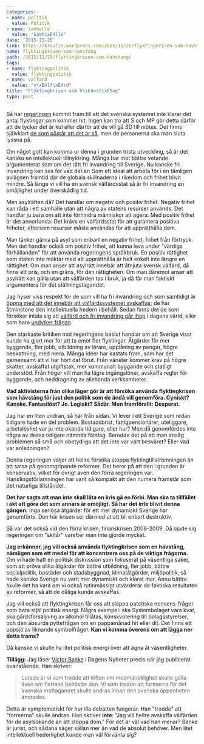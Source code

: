 ```yaml
---
categories:
- name: politik
  value: Politik
- name: samhalle
  value: "Samh\xE4lle"
date: '2015-11-25'
link: https://kraulis.wordpress.com/2015/11/25/flyktingkrisen-som-havstang/
name: flyktingkrisen-som-havstang
path: /2015/11/25/flyktingkrisen-som-havstang/
tags:
- name: flyktingpolitik
  value: flyktingpolitik
- name: valfard
  value: "v\xE4lf\xE4rd"
title: "Flyktingkrisen som h\xE4vst\xE5ng"
type: post
---
```

Så har [regeringen](http://www.dn.se/nyheter/politik/asa-romson-kampade-mot-tararna-gransen-ar-nadd/) kommit fram till att det svenska systemet inte klarar det antal flyktingar som kommer hit. Ingen kan tro att S och MP gör detta därför att de tycker det är kul eller därför att de vill gå SD till mötes. Det finns självklart [de som påstår att det är så](http://www.dagensarena.se/opinion/marcus-priftis-rasisternas-agenda-ar-det-som-enar-politikerna/), men de personerna ska man sluta lyssna på.

Om något gott kan komma ur denna i grunden trista utveckling, så är det kanske en intellektuell tillnyktring. Många har mot bättre vetande argumenterat som om det rått fri invandring till Sverige. Nu kanske fri invandring kan ses för vad det är: Som ett ideal att arbeta för i en tämligen avlägsen framtid där de globala skillnaderna i rikedom och frihet blivit mindre. Så länge vi vill ha en svensk välfärdsstat så är fri invandring en omöjlighet under överskådlig tid.

Men asylrätten då? Det handlar om negativ och positiv frihet. Negativ frihet kan råda i ett samhälle utan att några av statens resurser används. Det handlar ju bara om att inte förhindra människor att agera. Med positiv frihet är det annorlunda: Det krävs en välfärdsstat för att garantera positiva friheter, eftersom resurser måste användas för att upprätthålla dom.

Man tänker gärna på asyl som enbart en negativ frihet, frihet från förtryck. Men det handlar också om positiv frihet, att kunna leva under "värdiga förhållanden" för att använda regeringens språkbruk. En positiv rättighet som staten inte mäktar med att upprätthålla är helt enkelt inte längre en rättighet. Om man anser att asylrätt innebär att åtnjuta svensk välfärd, då finns ett pris, och en gräns, för den rättigheten. Om man däremot anser att asylrätt kan gälla utan att välfärden tas i bruk, ja då får man faktiskt argumentera för det ställningstagandet.



Jag hyser viss respekt för de som vill ha fri invandring och som samtidigt är [öppna med att det innebär att välfärdssystemet avskaffas](http://www.metro.se/kolumner/johan-norberg-politikerna-raddar-hellre-valfardsstaten-an-manniskoliv/EVHoky!cCFgqaXURJ2CY/); de har åtminstone den intellektuella hedern i behåll. Sedan finns det de som försöker intala sig att [välfärd och fri invandring går ihop](http://www.expressen.se/kultur/anna-hellgren-vi-kan-visst---om-vi-vill/) i dagens värld, eller som bara [undviker frågan](http://www.aftonbladet.se/debatt/article21714794.ab).

Den starkaste kritiken mot regeringens beslut handlar om att Sverige visst kunde ha gjort mer för att ta emot fler flyktingar. Åtgärder för mer byggande, fler jobb, utbildning av lärare, upplåning av pengar, högre beskattning, med mera. Många idéer har kastats fram, som har det gemensamt att vi har hört det förut. Från vänster kommer krav på högre skatter, avskaffat utgiftstak, mer kommunalt byggande och statligt understöd. Från höger vill man ha lägre ingångslöner, avskaffa regler för byggande, och neddragning av allehanda verksamheter.

**Vad aktivisterna från olika läger gör är att försöka använda flyktingkrisen som hävstång för just den politik som de ändå vill genomföra. Cyniskt? Kanske. Fantasilöst? Jo. Logiskt? Sådär. Men framförallt: Desperat.**

Jag har en liten undran, så här från sidan. Vi lever i ett Sverige som redan tidigare hade en del problem. Bostadsbrist, fattigpensionärer, uteliggare, arbetslöshet var ju inte okända tidigare, eller hur? Men då genomfördes inte några av dessa tidigare nämnda förslag. Berodde det på att man ansåg problemen så små och obetydliga att det inte var värt besväret? Eller vad var anledningen?

Denna regeringen väljer att hellre försöka stoppa flyktingtillströmningen än att satsa på genomgripande reformer. Det beror på att den i grunden är konservativ, vilket för övrigt även den förra regeringen var. Handlingsförlamningen har varit så kompakt att den numera framstår som det naturliga tillståndet.

**Det har sagts att man inte skall låta en kris gå en förbi. Man ska ta tillfället i akt att göra det som annars är omöjligt. Så har det inte blivit denna gången.** Inga seriösa åtgärder för ett mer dynamiskt Sverige har genomförts. Den här krisen ser därmed ut att bli enbart destruktiv.

Så var det också vid den förra krisen, finanskrisen 2008-2009. Då ojade sig regeringen om "skitår" varefter man inte gjorde mycket.

**Jag erkänner, jag vill också använda flyktingkrisen som en hävstång, nämligen som ett medel för att koncentrera oss på de viktiga frågorna.** Om vi hade haft en politisk diskussion som fokuserat på väsentliga saker, som att pröva olika åtgärder för bättre utbildning, fler jobb, bättre socialpolitik, bostäder och stadsbyggnad, klimatåtgärder, miljöpolitik, så hade kanske Sverige nu varit mer dynamiskt och klarat mer. Ännu bättre skulle det ha varit om vi också rutinmässigt utvärderar de faktiska resultaten av reformer, så att de dåliga kunde avskaffas.

Jag vill också att flyktingkrisen får oss att släppa patetiska nonsens-frågor som bara stjäl politisk energi. Några exempel: ska Systembolaget vara kvar, ska gårdsförsäljning av alkohol tillåtas, könskvotering till bolagsstyrelser, och den absurda pyttefrågan om en pappamånad hit eller dit. Det finns ett uppsjö av liknande symbolfrågor. **Kan vi komma överens om att lägga ner detta trams?**

Då kanske vi skulle ha litet politisk energi över att ägna åt väsentligheter.

**Tillägg:** Jag läser [Victor Banke](http://www.dn.se/kultur-noje/kulturdebatt/viktor-banke-det-kommer-alltid-att-vara-battre-att-fa-skydd-i-sverige-an-att-stangas-ute/) i Dagens Nyheter precis när jag publicerat ovanstående. Han skriver:

> Lurade är vi som trodde att löften om medmänsklighet skulle gälla även om flertalet behövde den. Vi som trodde att formerna för det svenska mottagandet skulle ändras innan den svenska öppenheten ändrades.

Detta är symptomatiskt för hur illa debatten fungerar. Han "trodde" att "formerna" skulle ändras. Han skriver **inte**: "Jag vill hellre avskaffa välfärden för de asylsökande än att stoppa dom." För det är väl vad han menar? Banke är jurist, och sådana säger sällan mer än vad de absolut behöver. Men litet intellektuell hederlighet kunde man väl förvänta sig?

